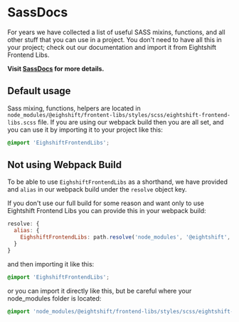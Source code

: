 # SassDocs

For years we have collected a list of useful SASS mixins, functions, and all other stuff that you can use in a project. You don't need to have all this in your project; check out our documentation and import it from Eightshift Frontend Libs.

**Visit [SassDocs](https://infinum.github.io/eightshift-frontend-libs/sassdocs/) for more details.**

## Default usage
Sass mixing, functions, helpers are located in `node_modules/@eighshift/frontent-libs/styles/scss/eightshift-frontend-libs.scss` file. If you are using our webpack build then you are all set, and you can use it by importing it to your project like this:

```scss
@import 'EighshiftFrontendLibs';
```

## Not using Webpack Build

To be able to use `EighshiftFrontendLibs` as a shorthand, we have provided and `alias` in our webpack build under the `resolve` object key.

If you don't use our full build for some reason and want only to use Eightshift Frontend Libs you can provide this in your webpack build:

```js
resolve: {
  alias: {
    EighshiftFrontendLibs: path.resolve('node_modules', '@eightshift', 'frontend-libs', 'styles', 'scss', 'eightshift-frontend-libs.scss'),
  }
}
```

and then importing it like this:

```scss
@import 'EighshiftFrontendLibs';
```

or you can import it directly like this, but be careful where your node_modules folder is located:

```scss
@import 'node_modules/@eightshift/frontend-libs/styles/scss/eightshift-frontend-libs.scss';
```
